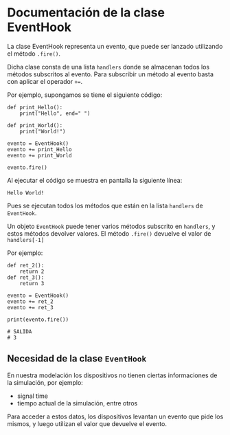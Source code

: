 # Documentación de la clase EventHook

La clase EventHook representa un evento, que puede ser lanzado utilizando el método `.fire()`. 

Dicha clase consta de una lista `handlers` donde se almacenan todos los métodos subscritos al evento. Para subscribir un método al evento basta con aplicar el operador `+=`.

Por ejemplo, supongamos se tiene el siguiente código:

```
def print_Hello():
    print("Hello", end=" ")

def print_World():
    print("World!")

evento = EventHook()
evento += print_Hello
evento += print_World

evento.fire()
```

Al ejecutar el código se muestra en pantalla la siguiente línea:

```
Hello World!
```

Pues se ejecutan todos los métodos que están en la lista `handlers` de `EventHook`. 

Un objeto `EventHook` puede tener varios métodos subscrito en `handlers`, y estos métodos devolver valores. El método `.fire()` devuelve el valor de `handlers[-1]`

Por ejemplo:

```
def ret_2():
    return 2
def ret_3():
    return 3

evento = EventHook()
evento += ret_2
evento += ret_3

print(evento.fire())

# SALIDA
# 3
```

## Necesidad de la clase `EventHook`

En nuestra modelación los dispositivos no tienen ciertas informaciones de la simulación, por ejemplo:
 
* signal time
* tiempo actual de la simulación, entre otros

Para acceder a estos datos, los dispositivos levantan un evento que pide los mismos, y luego utilizan el valor que devuelve el evento.





